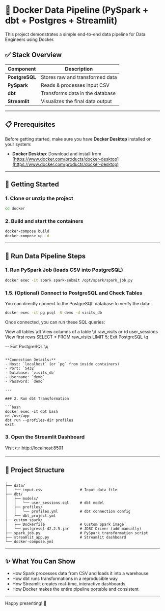 
# 🐳 Docker Data Pipeline (PySpark + dbt + Postgres + Streamlit)

This project demonstrates a simple end-to-end data pipeline for Data Engineers using Docker.

## ✅ Stack Overview

| Component     | Description                        |
|---------------|------------------------------------|
| **PostgreSQL**| Stores raw and transformed data    |
| **PySpark**   | Reads & processes input CSV        |
| **dbt**       | Transforms data in the database    |
| **Streamlit** | Visualizes the final data output   |

---

## 📋 Prerequisites

Before getting started, make sure you have **Docker Desktop** installed on your system:

- **Docker Desktop**: Download and install from [https://www.docker.com/products/docker-desktop](https://www.docker.com/products/docker-desktop)

---

## 🚀 Getting Started

### 1. Clone or unzip the project

```bash
cd docker
```

### 2. Build and start the containers

```bash
docker-compose build
docker-compose up -d
```

---

## 🧪 Run Data Pipeline Steps

### 1. Run PySpark Job (loads CSV into PostgreSQL)

```bash
docker exec -it spark spark-submit /opt/spark/spark_job.py
```

### 1.5. (Optional) Connect to PostgreSQL and Check Tables

You can directly connect to the PostgreSQL database to verify the data:

```bash
docker exec -it pg psql -U demo -d visits_db
```

Once connected, you can run these SQL queries:

View all tables \dt
View columns of a table \d raw_visits or \d user_sessions
View first rows SELECT * FROM raw_visits LIMIT 5;
Exit PostgreSQL \q


-- Exit PostgreSQL
\q
```

**Connection Details:**
- Host: `localhost` (or `pg` from inside containers)
- Port: `5432`
- Database: `visits_db`
- Username: `demo`
- Password: `demo`

---

### 2. Run dbt Transformation

```bash
docker exec -it dbt bash
cd /usr/app
dbt run --profiles-dir profiles
exit
```

### 3. Open the Streamlit Dashboard

Visit 👉 [http://localhost:8501](http://localhost:8501)

---

## 📁 Project Structure

```text
.
├── data/
│   └── input.csv                 # Input data file
├── dbt/
│   ├── models/
│   │   └── user_sessions.sql     # dbt model
│   ├── profiles/
│   │   └── profiles.yml          # dbt connection config
│   └── dbt_project.yml
├── custom_spark/
│   ├── Dockerfile                # Custom Spark image
│   └── postgresql-42.2.5.jar     # JDBC Driver (add manually)
├── spark_job.py                  # PySpark transformation script
├── streamlit_app.py              # Streamlit dashboard
└── docker-compose.yml
```

---

## ✨ What You Can Show

- How Spark processes data from CSV and loads it into a warehouse
- How dbt runs transformations in a reproducible way
- How Streamlit creates real-time, interactive dashboards
- How Docker makes the entire pipeline portable and consistent

---

Happy presenting! 🚀
